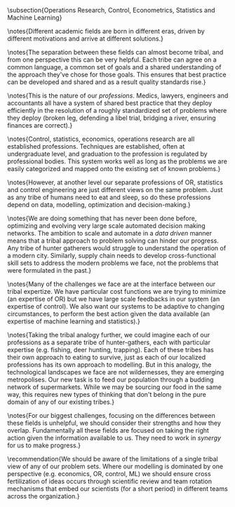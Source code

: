 \subsection{Operations Research, Control, Econometrics, Statistics and Machine Learning}

\notes{Different academic fields are born in different eras, driven by different motivations and arrive at different solutions.}

\notes{The separation between these fields can almost become tribal, and from one perspective this can be very helpful. Each tribe can agree on a common language, a common set of goals and a shared understanding of the approach they’ve chose for those goals. This ensures that best practice can be developed and shared and as a result quality standards rise.}

\notes{This is the nature of our *professions*. Medics, lawyers, engineers and accountants all have a system of shared best practice that they deploy efficiently in the resolution of a roughly standardized set of problems where they deploy (broken leg, defending a libel trial, bridging a river, ensuring finances are correct).}

\notes{Control, statistics, economics, operations research are all established professions. Techniques are established, often at undergraduate level, and graduation to the profession is regulated by professional bodies.  This system works well as long as the problems we are easily categorized and mapped onto the existing set of known problems.}

\notes{However, at another level our separate professions of OR, statistics and control engineering are just different views on the same problem. Just as any tribe of humans need to eat and sleep, so do these professions depend on data, modelling, optimization and decision-making.}

\notes{We are doing something that has never been done before, optimizing and evolving very large scale automated decision making networks. The ambition to scale and automate in a *data driven* manner means that a tribal approach to problem solving can hinder our progress. Any tribe of hunter gatherers would struggle to understand the operation of a modern city. Similarly, supply chain needs to develop cross-functional skill sets to address the modern problems we face, not the problems that were formulated in the past.}

\notes{Many of the challenges we face are at the interface between our tribal expertize. We have particular cost functions we are trying to minimize (an expertise of OR) but we have large scale feedbacks in our system (an expertise of control). We also want our systems to be adaptive to changing circumstances, to perform the best action given the data available (an expertise of machine learning and statistics).}

\notes{Taking the tribal analogy further, we could imagine each of our professions as a separate tribe of hunter-gathers, each with particular expertise (e.g. fishing, deer hunting, trapping). Each of these tribes has their own approach to eating to survive, just as each of our localized professions has its own approach to modelling. But in this analogy, the technological landscapes we face are not wildernesses, they are emerging metropolises. Our new task is to feed our population through a budding network of supermarkets. While we may be sourcing our food in the same way, this requires new types of thinking that don't belong in the pure domain of any of our existing tribes.}

\notes{For our biggest challenges, focusing on the differences between these fields is unhelpful, we should consider their strengths and how they overlap. Fundamentally all these fields are focused on taking the right action given the information available to us. They need to work in *synergy* for us to make progress.}

\recommendation{We should be aware of the limitations of a single tribal view of any of our problem sets. Where our modelling is dominated by one perspective (e.g. economics, OR, control, ML) we should ensure cross fertilization of ideas occurs through scientific review and team rotation mechanisms that embed our scientists (for a short period) in different teams across the organization.}
